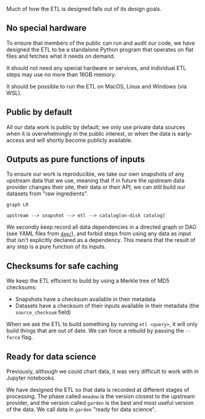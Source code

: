 Much of how the ETL is designed falls out of its design goals.

## No special hardware

To ensure that members of the public can run and audit our code, we have designed the ETL to be a standalone Python program that operates on flat files and fetches what it needs on demand.

It should not need any special hardware or services, and individual ETL steps may use no more than 16GB memory.

It should be possible to run the ETL on MacOS, Linux and Windows (via WSL).

## Public by default

All our data work is public by default; we only use private data sources when it is overwhelmingly in the public interest, or when the data is early-access and will shortly become publicly available.

## Outputs as pure functions of inputs

To ensure our work is reproducible, we take our own snapshots of any upstream data that we use, meaning that if in future the upstream data provider changes their site, their data or their API, we can still build our datasets from "raw ingredients".

```mermaid
graph LR

upstream --> snapshot --> etl --> catalog[on-disk catalog]
```

We secondly keep record all data dependencies in a directed graph or DAG (see YAML files from [`dag/`](https://github.com/owid/etl/blob/master/dag/main.yml)), and forbid steps from using any data as input that isn't explicitly declared as a dependency. This means that the result of any step is a pure function of its inputs.

## Checksums for safe caching

We keep the ETL efficient to build by using a Merkle tree of MD5 checksums:

- Snapshots have a checksum available in their metadata
- Datasets have a checksum of their inputs available in their metadata (the `source_checksum` field)

When we ask the ETL to build something by running `etl <query>`, it will only build things that are out of date. We can force a rebuild by passing the `--force` flag.

## Ready for data science

Previously, although we could chart data, it was very difficult to work with in Jupyter notebooks.

We have designed the ETL so that data is recorded at different stages of processing. The phase called `meadow` is the version closest to the upstream provider, and the version called `garden` is the best and most useful version of the data. We call data in `garden` "ready for data science".
